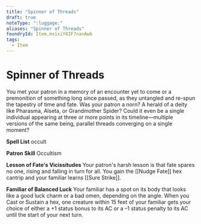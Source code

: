 ```yaml
---
title: "Spinner of Threads"
draft: true
noteType: ":luggage:"
aliases: "Spinner of Threads"
foundryId: Item.mxixiY8IF7nanAw6
tags:
  - Item
---
```


# Spinner of Threads

You met your patron in a memory of an encounter yet to come or a premonition of something long since passed, as they untangled and re-spun the tapestry of time and fate. Was your patron a norn? A herald of a deity like Pharasma, Alseta, or Grandmother Spider? Could it even be a single individual appearing at three or more points in its timeline—multiple versions of the same being, parallel threads converging on a single moment?

**Spell List** occult

**Patron Skill** Occultism

**Lesson of Fate's Vicissitudes** Your patron's harsh lesson is that fate spares no one, rising and falling in turn for all. You gain the [[Nudge Fate]] hex cantrip and your familiar learns [[Sure Strike]].

**Familiar of Balanced Luck** Your familiar has a spot on its body that looks like a good luck charm or a bad omen, depending on the angle. When you Cast or Sustain a hex, one creature within 15 feet of your familiar gets your choice of either a +1 status bonus to its AC or a –1 status penalty to its AC until the start of your next turn.
